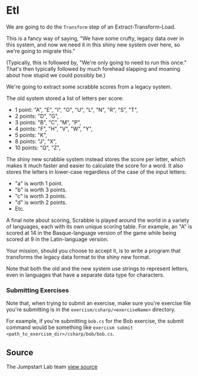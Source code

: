 # Etl

We are going to do the `Transform` step of an Extract-Transform-Load.

This is a fancy way of saying, "We have some crufty, legacy data over in
this system, and now we need it in this shiny new system over here, so
we're going to migrate this."

(Typically, this is followed by, "We're only going to need to run this
once." That's then typically followed by much forehead slapping and
moaning about how stupid we could possibly be.)

We're going to extract some scrabble scores from a legacy system.

The old system stored a list of letters per score:

- 1 point: "A", "E", "I", "O", "U", "L", "N", "R", "S", "T",
- 2 points: "D", "G",
- 3 points: "B", "C", "M", "P",
- 4 points: "F", "H", "V", "W", "Y",
- 5 points: "K",
- 8 points: "J", "X",
- 10 points: "Q", "Z",

The shiny new scrabble system instead stores the score per letter, which
makes it much faster and easier to calculate the score for a word. It
also stores the letters in lower-case regardless of the case of the
input letters:

- "a" is worth 1 point.
- "b" is worth 3 points.
- "c" is worth 3 points.
- "d" is worth 2 points.
- Etc.

A final note about scoring, Scrabble is played around the world in a
variety of languages, each with its own unique scoring table. For
example, an "A" is scored at 14 in the Basque-language version of the
game while being scored at 9 in the Latin-language version.

Your mission, should you choose to accept it, is to write a program that
transforms the legacy data format to the shiny new format.

Note that both the old and the new system use strings to represent
letters, even in languages that have a separate data type for
characters. 

### Submitting Exercises

Note that, when trying to submit an exercise, make sure you're exercise file you're submitting is in the `exercism/csharp/<exerciseName>` directory.

For example, if you're submitting `bob.cs` for the Bob exercise, the submit command would be something like `exercism submit <path_to_exercism_dir>/csharp/bob/bob.cs`.
## Source

The Jumpstart Lab team [view source](http://jumpstartlab.com)
